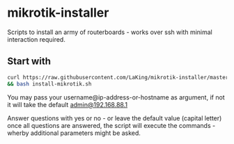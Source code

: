 # mikrotik-installer
Scripts to install an army of routerboards - works over ssh with minimal interaction required.

## Start with
```bash
curl https://raw.githubusercontent.com/LaKing/mikrotik-installer/master/install-mikrotik.sh > install-mikrotik.sh \
&& bash install-mikrotik.sh
```

You may pass your username@ip-address-or-hostname as argument, if not it will take the default admin@192.168.88.1


Answer questions with yes or no - or leave the default value (capital letter) once all questions are answered, the script will execute the commands - wherby additional parameters might be asked.

